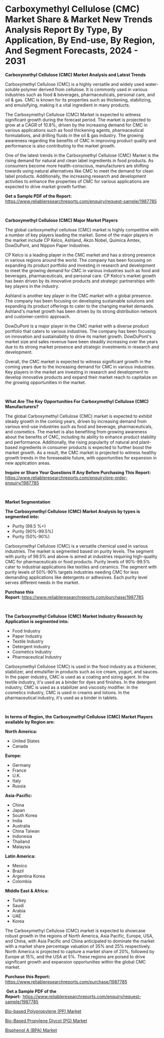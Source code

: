 <p><h1>Carboxymethyl Cellulose (CMC) Market Share & Market New Trends Analysis Report By Type, By Application, By End-use, By Region, And Segment Forecasts, 2024 - 2031</h1></p><p><strong>Carboxymethyl Cellulose (CMC) Market Analysis and Latest Trends</strong></p>
<p><p>Carboxymethyl Cellulose (CMC) is a highly versatile and widely used water-soluble polymer derived from cellulose. It is commonly used in various industries such as food & beverages, pharmaceuticals, personal care, and oil & gas. CMC is known for its properties such as thickening, stabilizing, and emulsifying, making it a vital ingredient in many products.</p><p>The Carboxymethyl Cellulose (CMC) Market is expected to witness significant growth during the forecast period. The market is projected to grow at a CAGR of 10.8%, driven by the increasing demand for CMC in various applications such as food thickening agents, pharmaceutical formulations, and drilling fluids in the oil & gas industry. The growing awareness regarding the benefits of CMC in improving product quality and performance is also contributing to the market growth.</p><p>One of the latest trends in the Carboxymethyl Cellulose (CMC) Market is the rising demand for natural and clean label ingredients in food products. As consumers become more health-conscious, manufacturers are shifting towards using natural alternatives like CMC to meet the demand for clean label products. Additionally, the increasing research and development activities to enhance the properties of CMC for various applications are expected to drive market growth further.</p></p>
<p><strong>Get a Sample PDF of the Report:&nbsp;</strong> <a href="https://www.reliableresearchreports.com/enquiry/request-sample/1987785">https://www.reliableresearchreports.com/enquiry/request-sample/1987785</a></p>
<p>&nbsp;</p>
<p><strong>Carboxymethyl Cellulose (CMC) Major Market Players</strong></p>
<p><p>The global carboxymethyl cellulose (CMC) market is highly competitive with a number of key players leading the market. Some of the major players in the market include CP Kelco, Ashland, Akzo Nobel, Quimica Amtex, DowDuPont, and Nippon Paper Industries.</p><p>CP Kelco is a leading player in the CMC market and has a strong presence in various regions around the world. The company has been focusing on expanding its product portfolio and investing in research and development to meet the growing demand for CMC in various industries such as food and beverages, pharmaceuticals, and personal care. CP Kelco's market growth has been driven by its innovative products and strategic partnerships with key players in the industry.</p><p>Ashland is another key player in the CMC market with a global presence. The company has been focusing on developing sustainable solutions and expanding its product offerings to cater to the changing market demands. Ashland's market growth has been driven by its strong distribution network and customer-centric approach.</p><p>DowDuPont is a major player in the CMC market with a diverse product portfolio that caters to various industries. The company has been focusing on innovation and sustainability to drive its market growth. DowDuPont's market size and sales revenue have been steadily increasing over the years due to its strong market presence and strategic investments in research and development.</p><p>Overall, the CMC market is expected to witness significant growth in the coming years due to the increasing demand for CMC in various industries. Key players in the market are investing in research and development to develop innovative products and expand their market reach to capitalize on the growing opportunities in the market.</p></p>
<p>&nbsp;</p>
<p><strong>What Are The Key Opportunities For Carboxymethyl Cellulose (CMC) Manufacturers?</strong></p>
<p><p>The global Carboxymethyl Cellulose (CMC) market is expected to exhibit steady growth in the coming years, driven by increasing demand from various end-use industries such as food and beverage, pharmaceuticals, and cosmetics. The market is also benefiting from growing awareness about the benefits of CMC, including its ability to enhance product stability and performance. Additionally, the rising popularity of natural and plant-based ingredients in consumer products is expected to further boost the market growth. As a result, the CMC market is projected to witness healthy growth trends in the foreseeable future, with opportunities for expansion in new application areas.</p></p>
<p><strong>Inquire or Share Your Questions If Any Before Purchasing This Report:</strong> <a href="https://www.reliableresearchreports.com/enquiry/pre-order-enquiry/1987785">https://www.reliableresearchreports.com/enquiry/pre-order-enquiry/1987785</a></p>
<p>&nbsp;</p>
<p><strong>Market Segmentation</strong></p>
<p><strong>The Carboxymethyl Cellulose (CMC) Market Analysis by types is segmented into:</strong></p>
<p><ul><li>Purity (99.5 %+)</li><li>Purity (90%-99.5%)</li><li>Purity (50%-90%)</li></ul></p>
<p><p>Carboxymethyl Cellulose (CMC) is a versatile chemical used in various industries. The market is segmented based on purity levels. The segment with purity of 99.5% and above is aimed at industries requiring high-quality CMC for pharmaceuticals or food products. Purity levels of 90%-99.5% cater to industrial applications like textiles and ceramics. The segment with purity levels of 50%-90% targets industries needing CMC for less demanding applications like detergents or adhesives. Each purity level serves different needs in the market.</p></p>
<p><strong>Purchase this Report:&nbsp;</strong><a href="https://www.reliableresearchreports.com/purchase/1987785">https://www.reliableresearchreports.com/purchase/1987785</a></p>
<p>&nbsp;</p>
<p><strong>The Carboxymethyl Cellulose (CMC) Market Industry Research by Application is segmented into:</strong></p>
<p><ul><li>Food Industry</li><li>Paper Industry</li><li>Textile Industry</li><li>Detergent Industry</li><li>Cosmetics Industry</li><li>Pharmaceutical Industry</li></ul></p>
<p><p>Carboxymethyl Cellulose (CMC) is used in the food industry as a thickener, stabilizer, and emulsifier in products such as ice cream, yogurt, and sauces. In the paper industry, CMC is used as a coating and sizing agent. In the textile industry, it's used as a binder for dyes and finishes. In the detergent industry, CMC is used as a stabilizer and viscosity modifier. In the cosmetics industry, CMC is used in creams and lotions. In the pharmaceutical industry, it's used as a binder in tablets.</p></p>
<p>&nbsp;</p>
<p><strong>In terms of Region, the Carboxymethyl Cellulose (CMC) Market Players available by Region are:</strong></p>
<p>
    <p> <strong> North America: </strong>
        <ul>
            <li>United States</li>
            <li>Canada</li>
        </ul>
        </p> 
    <p> <strong> Europe: </strong>
        <ul>
            <li>Germany</li>
            <li>France</li>
            <li>U.K.</li>
            <li>Italy</li>
            <li>Russia</li>
        </ul>
        </p> 
    <p> <strong> Asia-Pacific: </strong>
        <ul>
            <li>China</li>
            <li>Japan</li>
            <li>South Korea</li>
            <li>India</li>
            <li>Australia</li>
            <li>China Taiwan</li>
            <li>Indonesia</li>
            <li>Thailand</li>
            <li>Malaysia</li>
        </ul>
        </p> 
    <p> <strong> Latin America: </strong>
        <ul>
            <li>Mexico</li>
            <li>Brazil</li>
            <li>Argentina Korea</li>
            <li>Colombia</li>
        </ul>
        </p> 
    <p> <strong> Middle East & Africa: </strong>
        <ul>
            <li>Turkey</li>
            <li>Saudi</li>
            <li>Arabia</li>
            <li>UAE</li>
            <li>Korea</li>
        </ul>
    </p>
    </p>
<p><p>The Carboxymethyl Cellulose (CMC) market is expected to showcase robust growth in the regions of North America, Asia Pacific, Europe, USA, and China, with Asia Pacific and China anticipated to dominate the market with a market share percentage valuation of 35% and 25% respectively. North America is projected to capture a market share of 20%, followed by Europe at 15%, and the USA at 5%. These regions are poised to drive significant growth and expansion opportunities within the global CMC market.</p></p>
<p><strong>Purchase this Report: </strong><a href="https://www.reliableresearchreports.com/purchase/1987785">https://www.reliableresearchreports.com/purchase/1987785</a></p>
<p>&nbsp;<strong>Get a Sample PDF of the Report:&nbsp;&nbsp;</strong><a href="https://www.reliableresearchreports.com/enquiry/request-sample/1987785">https://www.reliableresearchreports.com/enquiry/request-sample/1987785</a></p>
<p><strong></strong></p>
<p><p><a href="https://github.com/juniordelafrance/Market-Research-Report-List-2/blob/main/bio-based-polypropylene-pp-market.md">Bio-based Polypropylene (PP) Market</a></p><p><a href="https://github.com/jaidynmorantestelletmjzya/Market-Research-Report-List-1/blob/main/bio-based-propylene-glycol-pg-market.md">Bio-Based Propylene Glycol (PG) Market</a></p><p><a href="https://github.com/ruddyyedelwadw/Market-Research-Report-List-1/blob/main/bisphenol-a-bpa-market.md">Bisphenol A (BPA) Market</a></p></p>